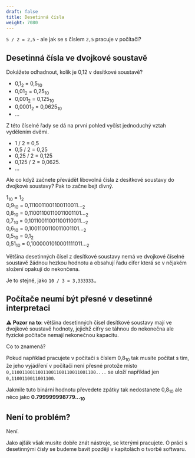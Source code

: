 ```yaml
---
draft: false
title: Desetinná čísla
weight: 7080
---
```


`5 / 2 = 2,5` - ale jak se s číslem `2,5` pracuje v počítači?

## Desetinná čísla ve dvojkové soustavě

Dokážete odhadnout, kolik je 0,12 v desítkové soustavě?

- 0,1<sub>2</sub> = 0,5<sub>10</sub>
- 0,01<sub>2</sub> = 0,25<sub>10</sub>
- 0,001<sub>2</sub> = 0,125<sub>10</sub>
- 0,0001<sub>2</sub> = 0,0625<sub>10</sub>
- …

Z této číselné řady se dá na první pohled vyčíst jednoduchý vztah vydělením dvěmi.

- 1 / 2 = 0,5
- 0,5 / 2 = 0,25
- 0,25 / 2 = 0,125
- 0,125 / 2 = 0,0625.
- …

Ale co když začnete převádět libovolná čísla z desítkové soustavy do dvojkové soustavy? Pak to začne bejt divný.

1<sub>10</sub> = 1<sub>2</sub>  
0,9<sub>10</sub> = 0,1110011001100110011…<sub>2</sub>  
0,8<sub>10</sub> = 0,11001100110011001101…<sub>2</sub>  
0,7<sub>10</sub> = 0,10110011001100110011…<sub>2</sub>  
0,6<sub>10</sub> = 0,1001100110011001101…<sub>2</sub>  
0,5<sub>10</sub> = 0,1<sub>2</sub>  
0,51<sub>10</sub> = 0,1000001010001111011…<sub>2</sub>  

Většina desetinných čísel z desítkové soustavy nemá ve dvojkové číselné soustavě žádnou hezkou hodnotu a obsahují řadu cifer která se v nějakém složení opakují do nekončena.

Je to stejné, jako `10 / 3 = 3,333333…`

## Počítače neumí být přesné v desetinné interpretaci

<div class="note-blue">

⚠️ **Pozor na to**: většina desetinných čísel desítkové soustavy mají ve dvojkové soustavě hodnoty, jejichž cifry se táhnou do nekonečna ale fyzické počítače nemají nekonečnou kapacitu.

</div>

Co to znamená?

Pokud například pracujete v počítači s číslem 0,8<sub>10</sub> tak musíte počítat s tím, že jeho vyjádření v počítači není přesné protože místo `0,11001100110011001100110011001100....` se uloží například jen `0,1100110011001100`.

Jakmile tuto binární hodnotu převedete zpátky tak nedostanete 0,8<sub>10</sub> ale něco jako **0.799999998779…<sub>10</sub>**

## Není to problém?

Není.

Jako ajťák však musíte dobře znát nástroje, se kterými pracujete. O práci s desetinnými čísly se budeme bavit později v kapitolách o tvorbě softwaru.